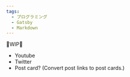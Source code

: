```yaml
---
tags:
  - プログラミング
  - Gatsby
  - Markdown
---
```


🚧WIP🚧

- Youtube
- Twitter
- Post card? (Convert post links to post cards.)
